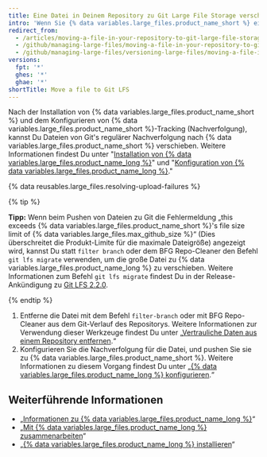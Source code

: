 ```yaml
---
title: Eine Datei in Deinem Repository zu Git Large File Storage verschieben
intro: 'Wenn Sie {% data variables.large_files.product_name_short %} eingerichtet haben und eine vorhandene Datei in Ihrem Repository in {% data variables.large_files.product_name_short %} nachverfolgt werden muss, müssen Sie sie zunächst aus Ihrem Repository entfernen.'
redirect_from:
  - /articles/moving-a-file-in-your-repository-to-git-large-file-storage
  - /github/managing-large-files/moving-a-file-in-your-repository-to-git-large-file-storage
  - /github/managing-large-files/versioning-large-files/moving-a-file-in-your-repository-to-git-large-file-storage
versions:
  fpt: '*'
  ghes: '*'
  ghae: '*'
shortTitle: Move a file to Git LFS
---
```


Nach der Installation von {% data variables.large_files.product_name_short %} und dem Konfigurieren von {% data variables.large_files.product_name_short %}-Tracking (Nachverfolgung), kannst Du Dateien von Git's regulärer Nachverfolgung nach {% data variables.large_files.product_name_short %} verschieben. Weitere Informationen findest Du unter "[Installation von {% data variables.large_files.product_name_long %}](/github/managing-large-files/installing-git-large-file-storage)" und "[Konfiguration von {% data variables.large_files.product_name_long %}](/github/managing-large-files/configuring-git-large-file-storage)."

{% data reusables.large_files.resolving-upload-failures %}

{% tip %}

**Tipp:** Wenn beim Pushen von Dateien zu Git die Fehlermeldung „this exceeds {% data variables.large_files.product_name_short %}'s file size limit of {% data variables.large_files.max_github_size %}“ (Dies überschreitet die Produkt-Limite für die maximale Dateigröße) angezeigt wird, kannst Du statt `filter branch` oder dem BFG Repo-Cleaner den Befehl `git lfs migrate` verwenden, um die große Datei zu {% data variables.large_files.product_name_long %} zu verschieben. Weitere Informationen zum Befehl `git lfs migrate` findest Du in der Release-Ankündigung zu [Git LFS 2.2.0](https://github.com/blog/2384-git-lfs-2-2-0-released).

{% endtip %}

1.  Entferne die Datei mit dem Befehl `filter-branch` oder mit BFG Repo-Cleaner aus dem Git-Verlauf des Repositorys. Weitere Informationen zur Verwendung dieser Werkzeuge findest Du unter „[Vertrauliche Daten aus einem Repository entfernen](/articles/removing-sensitive-data-from-a-repository).“
2. Konfigurieren Sie die Nachverfolgung für die Datei, und pushen Sie sie zu {% data variables.large_files.product_name_short %}. Weitere Informationen zu diesem Vorgang findest Du unter „[{% data variables.large_files.product_name_long %} konfigurieren](/articles/configuring-git-large-file-storage).“

## Weiterführende Informationen

- „[Informationen zu {% data variables.large_files.product_name_long %}](/articles/about-git-large-file-storage)“
- „[Mit {% data variables.large_files.product_name_long %} zusammenarbeiten](/articles/collaboration-with-git-large-file-storage/)“
- „[{% data variables.large_files.product_name_long %} installieren](/articles/installing-git-large-file-storage)“
